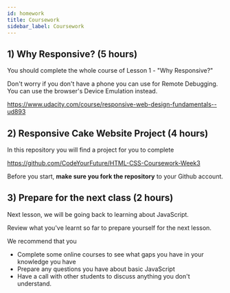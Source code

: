 ```yaml
---
id: homework
title: Coursework
sidebar_label: Coursework
---
```


## 1) Why Responsive? (5 hours)

You should complete the whole course of Lesson 1 - "Why Responsive?"

Don't worry if you don't have a phone you can use for Remote Debugging. You can use the browser's Device Emulation instead.

https://www.udacity.com/course/responsive-web-design-fundamentals--ud893

## 2) Responsive Cake Website Project (4 hours)

In this repository you will find a project for you to complete

https://github.com/CodeYourFuture/HTML-CSS-Coursework-Week3

Before you start, **make sure you fork the repository** to your Github account.

## 3) Prepare for the next class (2 hours)

Next lesson, we will be going back to learning about JavaScript.

Review what you've learnt so far to prepare yourself for the next lesson.

We recommend that you

- Complete some online courses to see what gaps you have in your knowledge you have
- Prepare any questions you have about basic JavaScript
- Have a call with other students to discuss anything you don't understand.
